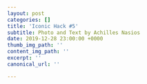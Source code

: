 ```yaml
---
layout: post
categories: []
title: 'Iconic Hack #5'
subtitle: Photo and Text by Achilles Nasios
date: 2019-12-28 23:00:00 +0000
thumb_img_path: ''
content_img_path: ''
excerpt: ''
canonical_url: ''

---
```

